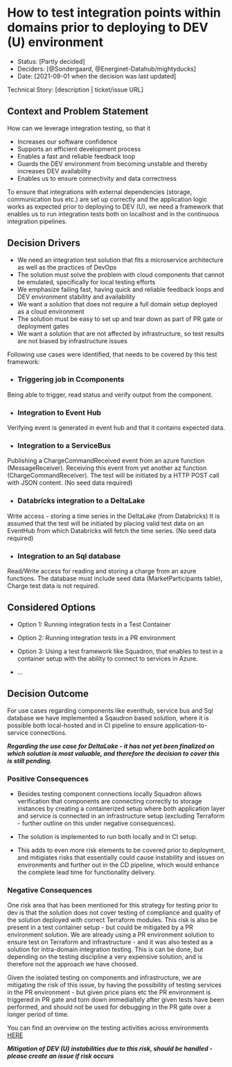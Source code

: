 # How to test integration points within domains prior to deploying to DEV (U) environment

* Status: [Partly decided]
* Deciders: [@Sondergaard, @Energinet-Datahub/mightyducks]
* Date: [2021-09-01 when the decision was last updated] <!-- optional -->

Technical Story: [description | ticket/issue URL] <!-- optional -->

## Context and Problem Statement

How can we leverage integration testing, so that it

* Increases our software confidence
* Supports an efficient development process
* Enables a fast and reliable feedback loop
* Guards the DEV environment from becoming unstable and thereby increases DEV availability
* Enables us to ensure connectivity and data correctness

To ensure that integrations with external dependencies (storage, communication bus etc.) are set up correctly and the application logic works as expected prior to deploying to DEV (U), we need a framework that enables us to run integration tests both on localhost and in the continuous integration pipelines.

## Decision Drivers

* We need an integration test solution that fits a microservice architecture as well as the practices of DevOps
* The solution must solve the problem with cloud components that cannot be emulated, specifically for local testing efforts
* We emphasize failing fast, having quick and reliable feedback loops and DEV environment stability and availability
* We want a solution that does not require a full domain setup deployed as a cloud environment
* The solution must be easy to set up and tear down as part of PR gate or deployment gates
* We want a solution that are not affected by infrastructure, so test results are not biased by infrastructure issues

Following use cases were identified, that needs to be covered by this test framework:

* ### Triggering job in Ccomponents

Being able to trigger, read status and verify output from the component.

* ### Integration to Event Hub

Verifying event is generated in event hub and that it contains expected data.

* ### Integration to a ServiceBus

Publishing a ChargeCommandReceived event from an azure function (MessageReceiver). Receiving this event from yet another az function (ChargeCommandReceiver).
The test will be initiated by a HTTP POST call with JSON content.
(No seed data required)

* ### Databricks integration to a DeltaLake

Write access - storing a time series in the DeltaLake (from Databricks)
It is assumed that the test will be initiated by placing valid test data on an EventHub from which Databricks will fetch the time series.
(No seed data required)

* ### Integration to an Sql database

Read/Write access for reading and storing a charge from an azure functions.
The database must include seed data (MarketParticipants table), Charge test data is not required.

## Considered Options

* Option 1: Running integration tests in a Test Container
* Option 2: Running integration tests in a PR environment
* Option 3: Using a test framework like Squadron, that enables to test in a container setup with the ability to connect to services in Azure.

* … <!-- numbers of options can vary -->

## Decision Outcome

For use cases regarding components like eventhub, service bus and Sql database we have implemented a Sqaudron based solution, where it is possible both local-hosted and in CI pipeline to ensure application-to-service  connections.

***Regarding the use case for DeltaLake - it has not yet been finalized on which solution is most valuable, and therefore the decision to cover this is still pending.***

### Positive Consequences <!-- optional -->

* Besides testing component connections locally Squadron allows verification that components are connecting correctly to storage instances by creating a containerized setup where both application layer and service is connected in an infrastructure setup (excluding Terraform - further outline on this under negative consequences).

* The solution is implemented to run both locally and in CI setup.

* This adds to  even more risk elements to be covered prior to deployment, and mitigiates risks that essentially could cause instability and issues on environments and further out in the CD pipeline, which would enhance the complete lead time for functionality delivery.

### Negative Consequences <!-- optional -->

One risk area that has been mentioned for this strategy for testing prior to dev is that the solution does not cover testing of compliance and quality of the solution deployed with correct Terraform modules. This risk is also be present in a test container setup - but could be mitigated by a PR environment solution. We are already using a PR environment solution to ensure test on Terraform and infrastructure - and it was also tested as a solution for intra-domain integration testing. This is can be done, but depending on the testing discipline a very expensive solution, and is therefore not the approach we have choosed.

Given the isolated testing on components and infrastructure, we are mitigating the risk of this issue, by having the possibility of testing services in the PR environment - but given price plans etc the PR environment is triggered in PR gate and torn down immedialtely after given tests have been performed, and should not be used for debugging in the PR gate over a longer period of time.

You can find an overview on the testing activities across environments [HERE](https://github.com/Energinet-DataHub/dh3-documentation/blob/fdbcae1774d7bd41d32108516ebfadfae74e15e8/DOCS/images/test-strategy-visual%202021-0830.png)

***Mitigation of DEV (U) instabilities due to this risk, should be handled - please create an issue if risk occurs***
